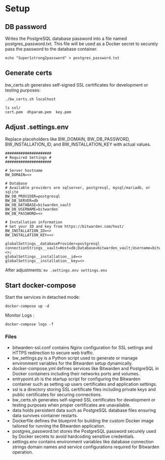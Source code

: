 # Setup

## DB password
Writes the PostgreSQL database password into a file named postgres_password.txt. This file will be used as a Docker secret to securely pass the password to the database container.
```
echo "Super1strong2password" > postgres_password.txt
```

## Generate certs
bw_certs.sh generates self-signed SSL certificates for development or testing purposes:
```
./bw_certs.sh localhost
```

```
ls ssl/
cert.pem  dhparam.pem  key.pem
```

## Adjust .settings.env

Replace placeholders like BW_DOMAIN, BW_DB_PASSWORD, BW_INSTALLATION_ID, and BW_INSTALLATION_KEY with actual values.

```
#####################
# Required Settings #
#####################

# Server hostname
BW_DOMAIN=<>

# Database
# Available providers are sqlserver, postgresql, mysql/mariadb, or sqlite
BW_DB_PROVIDER=postgresql
BW_DB_SERVER=db
BW_DB_DATABASE=bitwarden_vault
BW_DB_USERNAME=bitwarden
BW_DB_PASSWORD=<>

# Installation information
# Get your ID and key from https://bitwarden.com/host/
BW_INSTALLATION_ID=<>
BW_INSTALLATION_KEY=<>

globalSettings__databaseProvider=postgresql
connectionStrings__vault=Host=db;Database=bitwarden_vault;Username=bitwarden;Password=<>;
globalSettings__installation__id=<>
globalSettings__installation__key=<>
```

After adjustments:
`mv .settings.env settings.env`

## Start docker-compose

Start the services in detached mode:
```
docker-compose up -d
```

Monitor Logs :
```
docker-compose logs -f
```

### Files

- bitwarden-ssl.conf contains Nginx configuration for SSL settings and HTTPS redirection to secure web traffic.
- bw_settings.py is a Python script used to generate or manage environment variables for the Bitwarden setup dynamically.
- docker-compose.yml defines services like Bitwarden and PostgreSQL in Docker containers including their networks ports and volumes.
- entrypoint.sh is the startup script for configuring the Bitwarden container such as setting up users certificates and application settings.
- ssl is a directory storing SSL certificate files including private keys and public certificates for securing connections.
- bw_certs.sh generates self-signed SSL certificates for development or testing purposes when proper certificates are unavailable.
- data holds persistent data such as PostgreSQL database files ensuring data survives container restarts.
- Dockerfile defines the blueprint for building the custom Docker image tailored for running the Bitwarden application.
- postgres_password.txt stores the PostgreSQL password securely used by Docker secrets to avoid hardcoding sensitive credentials.
- settings.env contains environment variables like database connection strings domain names and service configurations required for Bitwarden operation.

